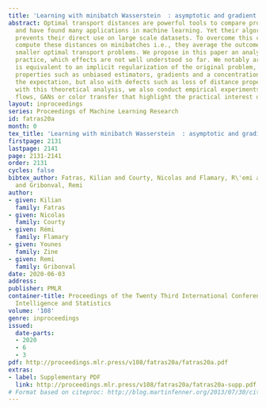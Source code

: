 ```yaml
---
title: 'Learning with minibatch Wasserstein  : asymptotic and gradient properties'
abstract: Optimal transport distances are powerful tools to compare probability distributions
  and have found many applications in machine learning. Yet their algorithmic complexity
  prevents their direct use on large scale datasets. To overcome this challenge, practitioners
  compute these distances on minibatches i.e., they average the outcome of several
  smaller optimal transport problems. We propose in this paper an analysis of this
  practice, which effects are not well understood so far. We notably argue that it
  is equivalent to an implicit regularization of the original problem, with appealing
  properties such as unbiased estimators, gradients and a concentration bound around
  the expectation, but also with defects such as loss of distance property. Along
  with this theoretical analysis, we also conduct empirical experiments on gradient
  flows, GANs or color transfer that highlight the practical interest of this strategy.
layout: inproceedings
series: Proceedings of Machine Learning Research
id: fatras20a
month: 0
tex_title: 'Learning with minibatch Wasserstein  : asymptotic and gradient properties'
firstpage: 2131
lastpage: 2141
page: 2131-2141
order: 2131
cycles: false
bibtex_author: Fatras, Kilian and Courty, Nicolas and Flamary, R\'emi and Zine, Younes
  and Gribonval, Remi
author:
- given: Kilian
  family: Fatras
- given: Nicolas
  family: Courty
- given: Rémi
  family: Flamary
- given: Younes
  family: Zine
- given: Remi
  family: Gribonval
date: 2020-06-03
address: 
publisher: PMLR
container-title: Proceedings of the Twenty Third International Conference on Artificial
  Intelligence and Statistics
volume: '108'
genre: inproceedings
issued:
  date-parts:
  - 2020
  - 6
  - 3
pdf: http://proceedings.mlr.press/v108/fatras20a/fatras20a.pdf
extras:
- label: Supplementary PDF
  link: http://proceedings.mlr.press/v108/fatras20a/fatras20a-supp.pdf
# Format based on citeproc: http://blog.martinfenner.org/2013/07/30/citeproc-yaml-for-bibliographies/
---
```

